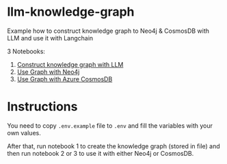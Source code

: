 # llm-knowledge-graph
Example how to construct knowledge graph to Neo4j & CosmosDB  with LLM and use it with Langchain

3 Notebooks:

1. [Construct knowledge graph with LLM](./knowledgegraph.ipynb)
2. [Use Graph with Neo4j](./knowledgegraph-neo4j.ipynb)
3. [Use Graph with Azure CosmosDB](./knowledgegraph-cosmosdb.ipynb)


# Instructions

You need to copy `.env.example` file to `.env` and fill the variables with your own values.

After that, run notebook 1 to create the knowledge graph (stored in file) and then run notebook 2 or 3 to use it with either Neo4j or CosmosDB.


